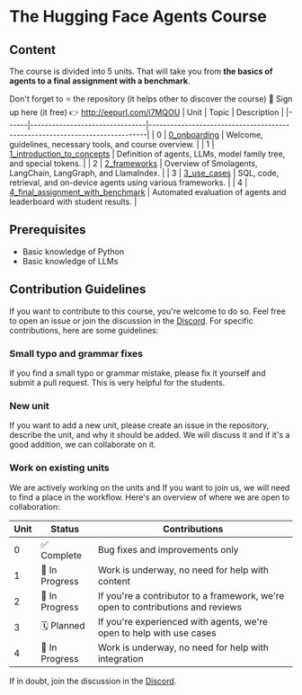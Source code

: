 # The Hugging Face Agents Course

## Content

The course is divided into 5 units. That will take you from **the basics of agents to a final assignment with a benchmark**.

Don't forget to ⭐ the repository (it helps other to discover the course) 🤗
Sign up here (it free) 👉 http://eepurl.com/i7MQOU
| Unit | Topic                          | Description                                                                 |
|------|--------------------------------|-----------------------------------------------------------------------------|
| 0    | [0_onboarding](units/0_onboarding) | Welcome, guidelines, necessary tools, and course overview.                  |
| 1    | [1_introduction_to_concepts](units/1_introduction_to_concepts)       | Definition of agents, LLMs, model family tree, and special tokens.          |
| 2    | [2_frameworks](units/2_frameworks)                     | Overview of Smolagents, LangChain, LangGraph, and LlamaIndex.               |
| 3    | [3_use_cases](units/3_use_cases)                      | SQL, code, retrieval, and on-device agents using various frameworks.        |
| 4    | [4_final_assignment_with_benchmark](units/4_final_assignment_with_benchmark) | Automated evaluation of agents and leaderboard with student results.        |

## Prerequisites

- Basic knowledge of Python
- Basic knowledge of LLMs

## Contribution Guidelines

If you want to contribute to this course, you're welcome to do so. Feel free to open an issue or join the discussion in the [Discord](https://discord.gg/GC7zFgvN). For specific contributions, here are some guidelines:

### Small typo and grammar fixes

If you find a small typo or grammar mistake, please fix it yourself and submit a pull request. This is very helpful for the students.

### New unit

If you want to add a new unit, please create an issue in the repository, describe the unit, and why it should be added. We will discuss it and if it's a good addition, we can collaborate on it.

### Work on existing units

We are actively working on the units and If you want to join us, we will need to find a place in the workflow. Here's an overview of where we are open to collaboration:

| Unit | Status        | Contributions                                                          |
|------|--------------|------------------------------------------------------------------------|
| 0    | ✅ Complete    | Bug fixes and improvements only                                        |
| 1    | 🚧 In Progress | Work is underway, no need for help with content                         |
| 2    | 🚧 In Progress | If you're a contributor to a framework, we're open to contributions and reviews |
| 3    | 🗓️ Planned    | If you're experienced with agents, we're open to help with use cases |
| 4    | 🚧 In Progress | Work is underway, no need for help with integration                         |

If in doubt, join the discussion in the [Discord](https://discord.gg/GC7zFgvN).